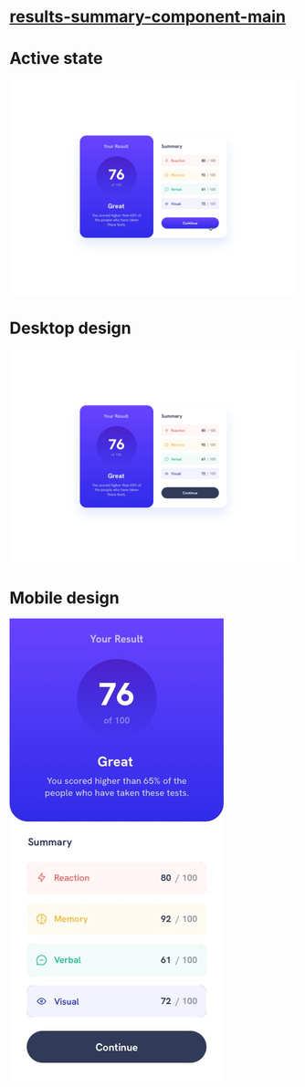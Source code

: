 <a href="https://www.frontendmentor.io/challenges/results-summary-component-CE_K6s0maV">
  <h1>results-summary-component-main</h1>
</a>
<h1>Active state</h1>
<img src="./src/design/active-states.jpg" alt="Active state" />
<h1>Desktop design</h1>
<img src="./src/design/desktop-design.jpg" alt="Desktop design" />
<h1>Mobile design</h1>
<img src="./src/design/mobile-design.jpg" alt="Mobile design" />
